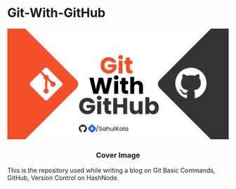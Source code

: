 # Git-With-GitHub

![Cover](Git-with-GitHub.jpg)

<h3 align="center">Cover Image</h3>
<p>This is the repository used while writing a blog on Git Basic Commands, GitHub, Version Control on HashNode.</p>

